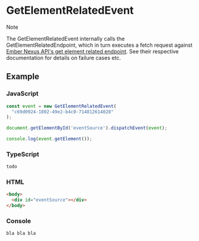 # <span class="title-url"><span class="method-get">GetElementRelatedEvent</span>

<!-- panels:start -->
<!-- div:left-panel -->

> [!NOTE]
> The <span class="method-get">GetElementRelatedEvent</span> internally calls the
> <span class="method-get">GetElementRelatedEndpoint</span>, which in turn executes a fetch request against
> <a href="https://ember-nexus.github.io/api/#/api-endpoints/element/get-related">Ember Nexus API's get element related endpoint</a>.
> See their respective documentation for details on failure cases etc.

## Example

<!-- tabs:start -->

### **JavaScript**

```js
const event = new GetElementRelatedEvent(
  "c69d0924-1802-49e2-b4c0-714812614028"
);

document.getElementById('eventSource').dispatchEvent(event);

console.log(event.getElement());
```

### **TypeScript**

```js
todo
```

### **HTML**

```html
<body>
  <div id="eventSource"></div>
</body>
```

### **Console**

```txt
bla bla bla
```

<!-- tabs:end -->

<!-- div:right-panel -->

<div id="graph-container-1" class="graph-container" style="height:700px"></div>

<!-- panels:end -->

<script>
renderWorkflow(document.getElementById('graph-container-1'), {
  nodes: [
    { id: 'eventIsFired', ...workflowStart, label: 'GetElementRelatedEvent\nis fired' },
    { id: 'webSdkInterceptsEvent', ...workflowStep, label: "Web SDK intercepts event" },
    { id: 'endpointIsExecuted', ...workflowStep, label: "GetElementRelatedEndpoint\nis executed" },
    { id: 'endpointResultIsSavedInEvent', ...workflowStep, label: "endpoint result\nis saved to event" },
    { id: 'eventIsStopped', ...workflowEndSuccess , label: "event is stopped"},
  ],
  edges: [
    { source: 'eventIsFired', target: 'webSdkInterceptsEvent', label: '' },
    { source: 'webSdkInterceptsEvent', target: 'endpointIsExecuted', label: '' },
    { source: 'endpointIsExecuted', target: 'endpointResultIsSavedInEvent', label: '' },
    { source: 'endpointResultIsSavedInEvent', target: 'eventIsStopped', label: '' },
  ],
}, 'TB');
</script>
